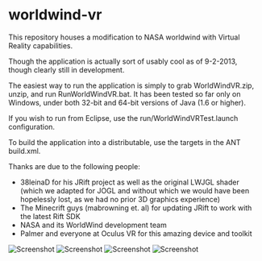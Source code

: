 worldwind-vr
============

This repository houses a modification to NASA worldwind with Virtual Reality capabilities.

Though the application is actually sort of usably cool as of 9-2-2013, though clearly still in development.

The easiest way to run the application is simply to grab WorldWindVR.zip, unzip, and run RunWorldWindVR.bat.  It 
has been tested so far only on Windows, under both 32-bit and 64-bit versions of Java (1.6 or higher).

If you wish to run from Eclipse, use the run/WorldWindVRTest.launch configuration.

To build the application into a distributable, use the targets in the ANT build.xml.

Thanks are due to the following people:

 - 38leinaD for his JRift project as well as the original LWJGL shader (which we adapted for JOGL
   and without which we would have been hopelessly lost, as we had no prior 3D graphics experience)
 - The Minecrift guys (mabrowning et. al) for updating JRift to work with the latest Rift SDK
 - NASA and its WorldWind development team
 - Palmer and everyone at Oculus VR for this amazing device and toolkit

![Screenshot](https://raw.github.com/danielr2e/worldwind-vr/master/screenshots/WorldWindVR1_GrandCanyon.jpg)
![Screenshot](https://raw.github.com/danielr2e/worldwind-vr/master/screenshots/WorldWindVR2_HalfDome.jpg)
![Screenshot](https://raw.github.com/danielr2e/worldwind-vr/master/screenshots/WorldWindVR3_Cascades.jpg)
![Screenshot](https://raw.github.com/danielr2e/worldwind-vr/master/screenshots/WorldWindVR4_Globe.jpg)